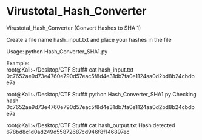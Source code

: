 # Virustotal_Hash_Converter
Virustotal_Hash_Converter (Convert Hashes to SHA  1)

Create a file name hash_input.txt and place your hashes in the file

Usage:
python Hash_Converter_SHA1.py

Example:         
root@Kali:~/Desktop/CTF Stuff# cat hash_input.txt 
0c7652ae9d73e4760e790d57eac5f8d4e31db7fa0e1124aa0d2bd8b24cbdbe7a

root@Kali:~/Desktop/CTF Stuff# python Hash_Converter_SHA1.py 
Checking hash 0c7652ae9d73e4760e790d57eac5f8d4e31db7fa0e1124aa0d2bd8b24cbdbe7a

root@Kali:~/Desktop/CTF Stuff# cat hash_output.txt 
Hash detected 
678bd8c1d0ad249d55872687cd946f8f146897ec

